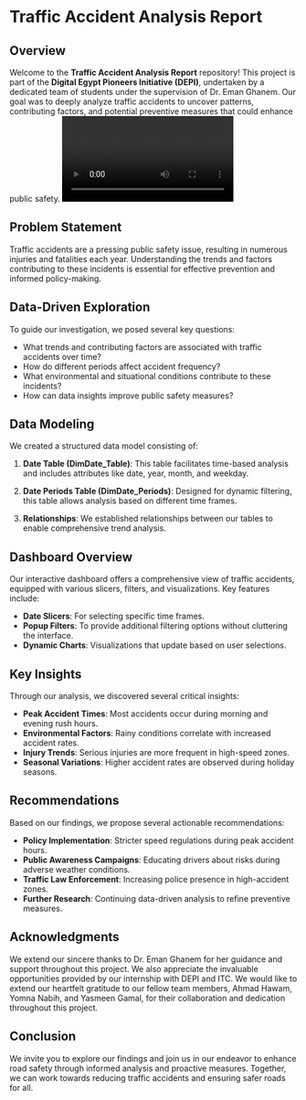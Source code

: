 # Traffic Accident Analysis Report

## Overview

Welcome to the **Traffic Accident Analysis Report** repository! This project is part of the **Digital Egypt Pioneers Initiative (DEPI)**, undertaken by a dedicated team of students under the supervision of Dr. Eman Ghanem. Our goal was to deeply analyze traffic accidents to uncover patterns, contributing factors, and potential preventive measures that could enhance public safety.
![video](video/Traffic-Demo.mp4)
## Problem Statement

Traffic accidents are a pressing public safety issue, resulting in numerous injuries and fatalities each year. Understanding the trends and factors contributing to these incidents is essential for effective prevention and informed policy-making. 

## Data-Driven Exploration

To guide our investigation, we posed several key questions:
- What trends and contributing factors are associated with traffic accidents over time?
- How do different periods affect accident frequency?
- What environmental and situational conditions contribute to these incidents?
- How can data insights improve public safety measures?

## Data Modeling

We created a structured data model consisting of:

1. **Date Table (DimDate_Table)**: This table facilitates time-based analysis and includes attributes like date, year, month, and weekday.
   
2. **Date Periods Table (DimDate_Periods)**: Designed for dynamic filtering, this table allows analysis based on different time frames.

3. **Relationships**: We established relationships between our tables to enable comprehensive trend analysis.

## Dashboard Overview

Our interactive dashboard offers a comprehensive view of traffic accidents, equipped with various slicers, filters, and visualizations. Key features include:

- **Date Slicers**: For selecting specific time frames.
- **Popup Filters**: To provide additional filtering options without cluttering the interface.
- **Dynamic Charts**: Visualizations that update based on user selections.

## Key Insights

Through our analysis, we discovered several critical insights:
- **Peak Accident Times**: Most accidents occur during morning and evening rush hours.
- **Environmental Factors**: Rainy conditions correlate with increased accident rates.
- **Injury Trends**: Serious injuries are more frequent in high-speed zones.
- **Seasonal Variations**: Higher accident rates are observed during holiday seasons.

## Recommendations

Based on our findings, we propose several actionable recommendations:
- **Policy Implementation**: Stricter speed regulations during peak accident hours.
- **Public Awareness Campaigns**: Educating drivers about risks during adverse weather conditions.
- **Traffic Law Enforcement**: Increasing police presence in high-accident zones.
- **Further Research**: Continuing data-driven analysis to refine preventive measures.

## Acknowledgments

We extend our sincere thanks to Dr. Eman Ghanem for her guidance and support throughout this project. We also appreciate the invaluable opportunities provided by our internship with DEPI and ITC.
We would like to extend our heartfelt gratitude to our fellow team members, Ahmad Hawam, Yomna Nabih, and Yasmeen Gamal, for their collaboration and dedication throughout this project.

## Conclusion

We invite you to explore our findings and join us in our endeavor to enhance road safety through informed analysis and proactive measures. Together, we can work towards reducing traffic accidents and ensuring safer roads for all.
